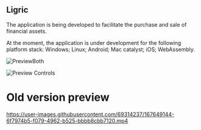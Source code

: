 ## Ligric

The application is being developed to facilitate the purchase and sale of financial assets.

At the moment, the application is under development for the following platform stack: Windows; Linux; Android; Mac catalyst; iOS; WebAssembly.

![PreviewBoth](https://user-images.githubusercontent.com/69314237/217810252-e8921298-8142-4c12-a87a-418b32cb3ec9.png)

![Preview Controls](https://user-images.githubusercontent.com/69314237/217811195-433d6371-4386-4f41-bc2e-ac7cfb8b4efa.png)

# Old version preview
https://user-images.githubusercontent.com/69314237/167649144-6f7974b5-f079-4962-b525-bbbb8cbb7120.mp4
